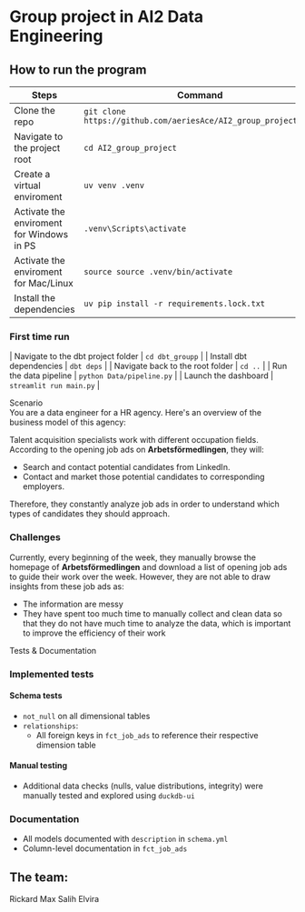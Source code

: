 # Group project in AI2 Data Engineering
## How to run the program
| Steps | Command |
| --- | --- |
| Clone the repo | `git clone https://github.com/aeriesAce/AI2_group_project.git` |
| Navigate to the project root | `cd AI2_group_project` |
| Create a virtual enviroment | `uv venv .venv` |
| Activate the enviroment for Windows in PS | `.venv\Scripts\activate` |
| Activate the enviroment for Mac/Linux | `source source .venv/bin/activate` |
| Install the dependencies | `uv pip install -r requirements.lock.txt` |

### First time run
| Navigate to the dbt project folder | `cd dbt_groupp` |
| Install dbt dependencies | `dbt deps` |
| Navigate back to the root folder | `cd ..` |
| Run the data pipeline | `python Data/pipeline.py` |
| Launch the dashboard | `streamlit run main.py` |

<summary>Scenario<summary/>
You are a data engineer for a HR agency. 
Here's an overview of the business model of this agency:

Talent acquisition specialists work with different occupation fields. According to the opening job ads on
**Arbetsförmedlingen**, they will:
- Search and contact potential candidates from LinkedIn.
- Contact and market those potential candidates to corresponding employers.

Therefore, they constantly analyze job ads in order to understand which types of candidates they should
approach.

### Challenges
Currently, every beginning of the week, they manually browse the homepage of **Arbetsförmedlingen** and download a list of opening job ads to guide their work over the week. 
However,
they are not able to draw insights from these job ads as:
- The information are messy
- They have spent too much time to manually collect and clean data so that they do not have much time
to analyze the data, which is important to improve the efficiency of their work

</details open>

<summary>Tests & Documentation</summary>

### Implemented tests

#### Schema tests
- `not_null` on all dimensional tables
- `relationships`:
  - All foreign keys in `fct_job_ads` to reference their respective dimension table

#### Manual testing
- Additional data checks (nulls, value distributions, integrity) were manually tested and explored using `duckdb-ui`

### Documentation
- All models documented with `description` in `schema.yml`
- Column-level documentation in `fct_job_ads`
</details>

## The team:
Rickard
Max
Salih
Elvira
